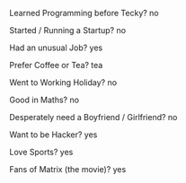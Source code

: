Learned Programming before Tecky?
no

Started / Running a Startup?
no

Had an unusual Job?
yes

Prefer Coffee or Tea?
tea

Went to Working Holiday?
no

Good in Maths?
no

Desperately need a Boyfriend / Girlfriend?
no

Want to be Hacker?
yes

Love Sports?
yes

Fans of Matrix (the movie)?
yes